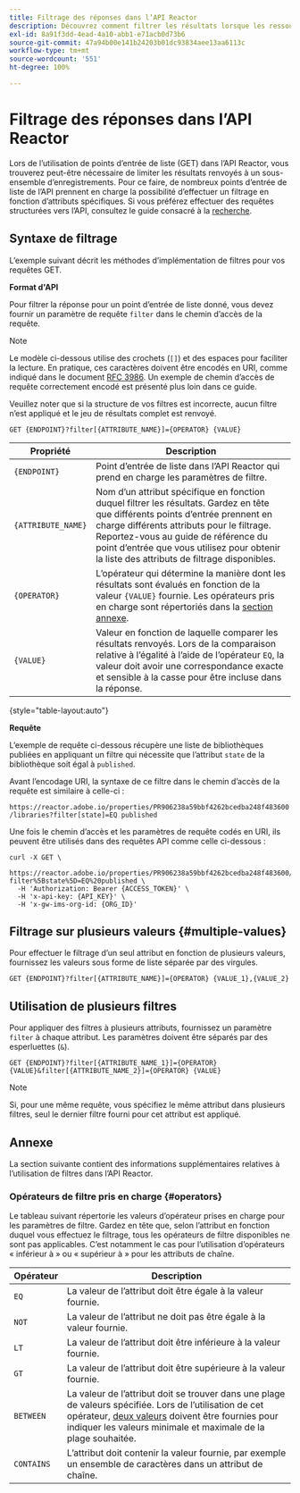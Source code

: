 ```yaml
---
title: Filtrage des réponses dans l’API Reactor
description: Découvrez comment filtrer les résultats lorsque les ressources sont répertoriées dans l’API Reactor.
exl-id: 8a91f3dd-4ead-4a10-abb1-e71acb0d73b6
source-git-commit: 47a94b00e141b24203b01dc93834aee13aa6113c
workflow-type: tm+mt
source-wordcount: '551'
ht-degree: 100%

---
```


# Filtrage des réponses dans l’API Reactor

Lors de l’utilisation de points d’entrée de liste (GET) dans l’API Reactor, vous trouverez peut-être nécessaire de limiter les résultats renvoyés à un sous-ensemble d’enregistrements. Pour ce faire, de nombreux points d’entrée de liste de l’API prennent en charge la possibilité d’effectuer un filtrage en fonction d’attributs spécifiques. Si vous préférez effectuer des requêtes structurées vers l’API, consultez le guide consacré à la [recherche](./search.md).

## Syntaxe de filtrage

L’exemple suivant décrit les méthodes d’implémentation de filtres pour vos requêtes GET.

**Format d&#39;API**

Pour filtrer la réponse pour un point d’entrée de liste donné, vous devez fournir un paramètre de requête `filter` dans le chemin d’accès de la requête.

>[!NOTE]
>
>Le modèle ci-dessous utilise des crochets (`[]`) et des espaces pour faciliter la lecture. En pratique, ces caractères doivent être encodés en URI, comme indiqué dans le document [RFC 3986](https://tools.ietf.org/html/rfc3986). Un exemple de chemin d’accès de requête correctement encodé est présenté plus loin dans ce guide.
>
>Veuillez noter que si la structure de vos filtres est incorrecte, aucun filtre n’est appliqué et le jeu de résultats complet est renvoyé.

```http
GET {ENDPOINT}?filter[{ATTRIBUTE_NAME}]={OPERATOR} {VALUE}
```

| Propriété | Description |
| --- | --- |
| `{ENDPOINT}` | Point d’entrée de liste dans l’API Reactor qui prend en charge les paramètres de filtre. |
| `{ATTRIBUTE_NAME}` | Nom d’un attribut spécifique en fonction duquel filtrer les résultats. Gardez en tête que différents points d’entrée prennent en charge différents attributs pour le filtrage. Reportez-vous au guide de référence du point d’entrée que vous utilisez pour obtenir la liste des attributs de filtrage disponibles. |
| `{OPERATOR}` | L’opérateur qui détermine la manière dont les résultats sont évalués en fonction de la valeur `{VALUE}` fournie. Les opérateurs pris en charge sont répertoriés dans la [section annexe](#supported-operators). |
| `{VALUE}` | Valeur en fonction de laquelle comparer les résultats renvoyés. Lors de la comparaison relative à l’égalité à l’aide de l’opérateur `EQ`, la valeur doit avoir une correspondance exacte et sensible à la casse pour être incluse dans la réponse. |

{style="table-layout:auto"}

**Requête**

L’exemple de requête ci-dessous récupère une liste de bibliothèques publiées en appliquant un filtre qui nécessite que l’attribut `state` de la bibliothèque soit égal à `published`.

Avant l’encodage URI, la syntaxe de ce filtre dans le chemin d’accès de la requête est similaire à celle-ci :

`https://reactor.adobe.io/properties/PR906238a59bbf4262bcedba248f483600/libraries?filter[state]=EQ published`

Une fois le chemin d’accès et les paramètres de requête codés en URI, ils peuvent être utilisés dans des requêtes API comme celle ci-dessous :

```shell
curl -X GET \
  https://reactor.adobe.io/properties/PR906238a59bbf4262bcedba248f483600/libraries?filter%5Bstate%5D=EQ%20published \
  -H 'Authorization: Bearer {ACCESS_TOKEN}' \
  -H 'x-api-key: {API_KEY}' \
  -H 'x-gw-ims-org-id: {ORG_ID}'
```

## Filtrage sur plusieurs valeurs {#multiple-values}

Pour effectuer le filtrage d’un seul attribut en fonction de plusieurs valeurs, fournissez les valeurs sous forme de liste séparée par des virgules.

```http
GET {ENDPOINT}?filter[{ATTRIBUTE_NAME}]={OPERATOR} {VALUE_1},{VALUE_2}
```

## Utilisation de plusieurs filtres

Pour appliquer des filtres à plusieurs attributs, fournissez un paramètre `filter` à chaque attribut. Les paramètres doivent être séparés par des esperluettes (`&`).

```http
GET {ENDPOINT}?filter[{ATTRIBUTE_NAME_1}]={OPERATOR} {VALUE}&filter[{ATTRIBUTE_NAME_2}]={OPERATOR} {VALUE}
```

>[!NOTE]
>
>Si, pour une même requête, vous spécifiez le même attribut dans plusieurs filtres, seul le dernier filtre fourni pour cet attribut est appliqué.

## Annexe

La section suivante contient des informations supplémentaires relatives à l’utilisation de filtres dans l’API Reactor.

### Opérateurs de filtre pris en charge {#operators}

Le tableau suivant répertorie les valeurs d’opérateur prises en charge pour les paramètres de filtre. Gardez en tête que, selon l’attribut en fonction duquel vous effectuez le filtrage, tous les opérateurs de filtre disponibles ne sont pas applicables. C’est notamment le cas pour l’utilisation d’opérateurs « inférieur à » ou « supérieur à » pour les attributs de chaîne.

| Opérateur | Description |
| --- | --- |
| `EQ` | La valeur de l’attribut doit être égale à la valeur fournie. |
| `NOT` | La valeur de l’attribut ne doit pas être égale à la valeur fournie. |
| `LT` | La valeur de l’attribut doit être inférieure à la valeur fournie. |
| `GT` | La valeur de l’attribut doit être supérieure à la valeur fournie. |
| `BETWEEN` | La valeur de l’attribut doit se trouver dans une plage de valeurs spécifiée. Lors de l’utilisation de cet opérateur, [deux valeurs](#multiple-values) doivent être fournies pour indiquer les valeurs minimale et maximale de la plage souhaitée. |
| `CONTAINS` | L’attribut doit contenir la valeur fournie, par exemple un ensemble de caractères dans un attribut de chaîne. |
